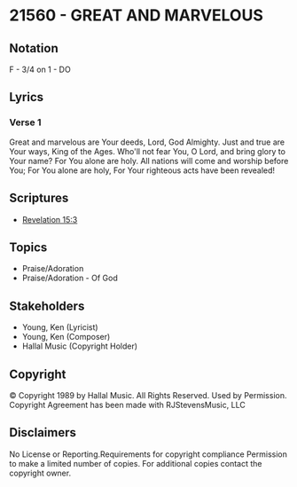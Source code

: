# 21560 - GREAT AND MARVELOUS

## Notation

F - 3/4 on 1 - DO

## Lyrics

### Verse 1

Great and marvelous are Your deeds, Lord, God Almighty. Just and true are Your ways, King of the Ages. Who'll not fear You, O Lord, and bring glory to Your name? For You alone are holy. All nations will come and worship before You; For You alone are holy, For Your righteous acts have been revealed!



## Scriptures

- [Revelation 15:3](https://www.biblegateway.com/passage/?search=Revelation%2015%3A3)

## Topics

- Praise/Adoration
- Praise/Adoration - Of God

## Stakeholders

- Young, Ken (Lyricist)
- Young, Ken (Composer)
- Hallal Music (Copyright Holder)

## Copyright

© Copyright 1989 by Hallal Music.  All Rights Reserved. Used by Permission.
Copyright Agreement has been made with RJStevensMusic, LLC

## Disclaimers

No License or Reporting.Requirements for copyright compliance
Permission to make a limited number of copies.
For additional copies contact the copyright owner.

